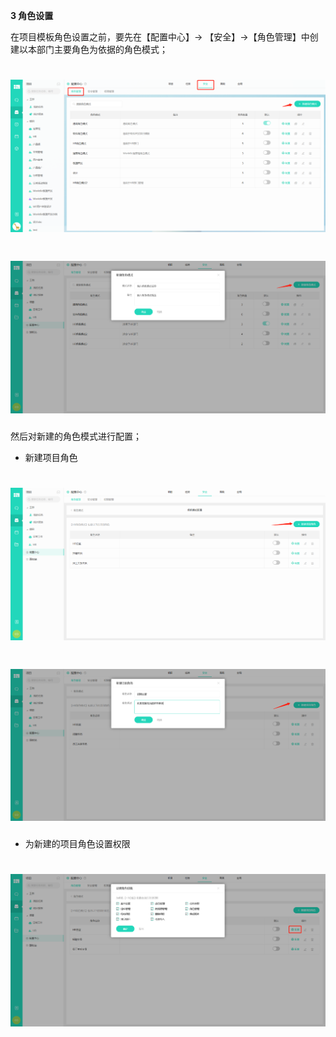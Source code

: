 **3 角色设置**

在项目模板角色设置之前，要先在【配置中心】→ 【安全】→【角色管理】中创建以本部门主要角色为依据的角色模式；


# ![](/assets/3配置中心-角色设置-新建角色模式1.png)

# ![](/assets/3配置中心-角色设置-新建角色模式2.png)

然后对新建的角色模式进行配置；

* 新建项目角色

# ![](/assets/3配置中心-角色设置-新建项目角色1.png)

# ![](/assets/3配置中心-角色设置-新建项目角色2.png)

* 为新建的项目角色设置权限

# ![](/assets/3配置中心-角色设置-设置角色权限1.png)